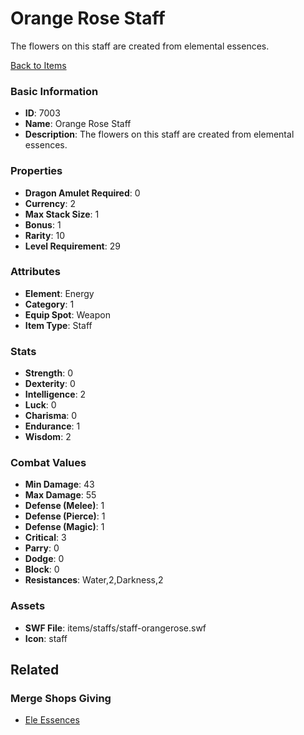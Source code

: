 # Orange Rose Staff

The flowers on this staff are created from elemental essences.

[Back to Items](../items.md)

### Basic Information

- **ID**: 7003
- **Name**: Orange Rose Staff
- **Description**: The flowers on this staff are created from elemental essences.

### Properties

- **Dragon Amulet Required**: 0
- **Currency**: 2
- **Max Stack Size**: 1
- **Bonus**: 1
- **Rarity**: 10
- **Level Requirement**: 29

### Attributes

- **Element**: Energy
- **Category**: 1
- **Equip Spot**: Weapon
- **Item Type**: Staff

### Stats

- **Strength**: 0
- **Dexterity**: 0
- **Intelligence**: 2
- **Luck**: 0
- **Charisma**: 0
- **Endurance**: 1
- **Wisdom**: 2

### Combat Values

- **Min Damage**: 43
- **Max Damage**: 55
- **Defense (Melee)**: 1
- **Defense (Pierce)**: 1
- **Defense (Magic)**: 1
- **Critical**: 3
- **Parry**: 0
- **Dodge**: 0
- **Block**: 0
- **Resistances**: Water,2,Darkness,2

### Assets

- **SWF File**: items/staffs/staff-orangerose.swf
- **Icon**: staff

## Related

### Merge Shops Giving

- [Ele Essences](../merge-shops/110-ele-essences.md)


